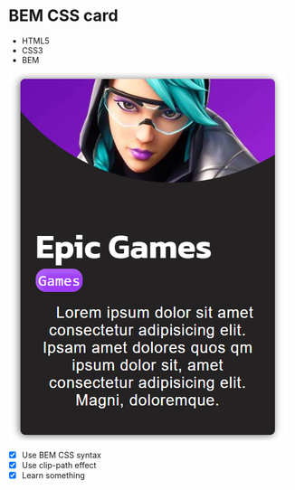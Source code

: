 # BEM CSS card 

- HTML5 
- CSS3 
- BEM


![screenshot](/src/images/screenshot.png) 

- [x] Use BEM CSS syntax 
- [x] Use clip-path effect 
- [x] Learn something